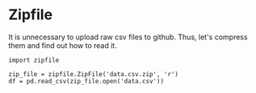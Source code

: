 # Zipfile

It is unnecessary to upload raw csv files to github. Thus, let's compress them and find out how to read it. 

```
import zipfile 

zip_file = zipfile.ZipFile('data.csv.zip', 'r')
df = pd.read_csv(zip_file.open('data.csv'))
```

